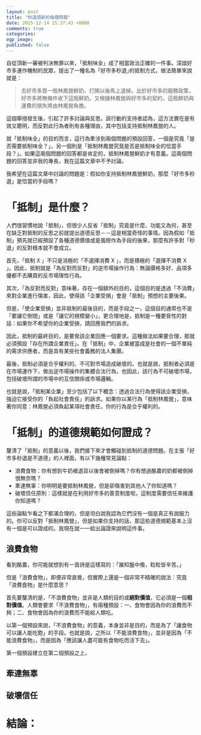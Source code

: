 ```yaml
---
layout: post
title: "秒退頂新的倫理問題"
date: 2015-12-14 15:37:43 +0800
comments: true
categories: 
ogp_image: 
published: false
---
```


自從頂新一審被判決無罪以來，「抵制味全」成了相當政治正確的一件事。深諳好市多運作機制的民眾，提出了一種名為「好市多秒退｣的抵制方式，做法簡單來說就是：

> 去好市多買一瓶林鳳營鮮奶，打開以後馬上退掉。出於好市多的服務政策，好市多將無條件收下這瓶鮮奶，又根據林鳳營與好市多的契約，這瓶鮮奶與運費的損失將由林鳳營負擔。

這個舉措發生後，引起了許多討論與反思。該行動的支持者認為，這方法實在是有效又聰明，而反對此行為者則有各種理由，其中包括支持抵制林鳳營的人。

就「抵制味全」的目的而言，這行為牽涉到兩個問題的預設回答，一個是究竟「是否需要抵制味全？」，另一個則是「抵制林鳳營究竟是否是抵制味全的恰當手段？」。如果這兩個問題的回答都是肯定的，抵制林鳳營鮮奶才有意義。這兩個問題的回答並非我的專長，我在這篇文章中不予討論。

我希望在這篇文章中討論的問題是：假如你支持抵制林鳳營鮮奶，那麼「好市多秒退」是恰當的手段嗎？

<!--more-->

# 「抵制」是什麼？

人們很習慣地說「抵制」，但很少人反省「抵制」究竟是什麼、功能又為何，甚至在缺乏對抵制的反思之前就提出道德反思－－這是相當奇怪的事情。因為假如「抵制」預先就已經預設了各種道德價值或是風險作為手段的後果，那麼有許多對「秒退」的反對根本就不會成立。

首先，「抵制 X 」不只是消極的「不選擇消費 X 」，而是積極的「選擇不消費 X 」。因此，抵制就是「為反對而反對」的逆市場操作行為：無論價格多好、品項多優都不去購買的反市場理性行為。

其次，「為反對而反對」意味著，存在一個額外的目的，這個目的是透過「不消費」來對企業進行傷害，因此，使得該「企業受損」會是「抵制」預想的主要後果。

但是，「使企業受損」並非抵制的最後目的，而是手段之一，這個目的通常也不是「要讓它倒閉」或是「讓它的規模變小」，更合理地是，抵制是一種要脅性的對話：如果你不希望你的企業受損，請回應我們的訴求。

因此，抵制的最終目的，是要脅該企業回應一個要求。這種做法如果要合理，那就必須預設「存在所謂企業責任」。在「抵制」中，企業被當成是社會的一個不單純的需求供應者，而是具有某些社會義務的法人集團。

最後，抵制必須是合乎權利的、不可對市場造成破壞的。也就是說，抵制者必須是在市場運作下，做出逆市場操作的集體合法行為，也因此，該行為不可破壞市場，包括破壞所謂的市場中的互信關係或市場邏輯。

也就是說，「抵制某企業」至少包括了以下概念：透過合法行為使得該企業受損，強迫它接受你的「負起社會責任」的訴求。如果你以某行為「抵制林鳳營」，意味著你同意：林鳳營必須負起某項社會責任，你的行為是合乎權利的。

# 「抵制」的道德規範如何證成？

釐清了「抵制」的意義以後，我們接下來才會觸碰到抵制的道德問題。在主張「好市多秒退是不道德」的人裡面，有以下幾種常見論點：

* 浪費食物：你有想到牛奶被退貨以後會被倒掉嗎？你有想過酪農的奶都被倒掉很無奈嗎？
* 牽連無辜：你明明是要抵制林鳳營，但是卻傷害到其他人了你知道嗎？
* 破壞信任原則：這樣就是在利用好市多的善意制度啦，這制度需要信任來維護你知道嗎？

這些論點乍看之下都滿合理的，但是坦白說我認為它們沒有一個是真正有說服力的。你可以反對「抵制林鳳營」，但是如果你支持的話，那這些道德規範基本上沒有一個是可以證成的。我現在就一一給出論證來說明這件事。

## 浪費食物

看到酪農，你可能就想到有一首詩是這樣寫的：「誰知盤中飧，粒粒皆辛苦。」

但是「浪費食物」，即便非常直覺，但實際上還是一個非常不精確的說法：究竟「浪費食物」是什麼意思？

首先要釐清的是，「不浪費食物」並非是人類的目的或**絕對價值**，它必須是一個**相對價值**。人類會要求「不浪費食物」，有兩種預設：一、食物會因為你的浪費而不夠；二、食物會因為你的浪費而不能給人類吃。

以第一個預設來說，「不浪費食物」的意義，本身並非是目的，而是為了「讓食物可以讓人能吃飽」的手段。也就是說，之所以「不能浪費食物」，並非是因為「不能浪費食物」，而是因為「應該讓人盡可能有食物吃而活下去」。

第一個預設建立在第二個預設之上，

## 牽連無辜

## 破壞信任

# 結論：

